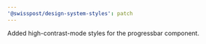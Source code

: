 ```yaml
---
'@swisspost/design-system-styles': patch
---
```


Added high-contrast-mode styles for the progressbar component.
